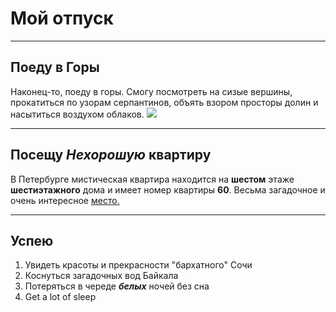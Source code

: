# Мой отпуск

---
## Поеду в **Горы**
Наконец-то, поеду в горы. Смогу посмотреть на сизые вершины, прокатиться по узорам серпантинов, объять взором просторы долин и насытиться воздухом облаков.
![](paanayarvi_seid.jpg)

---
## Посещу **_Нехорошую_ квартиру**
В Петербурге мистическая квартира находится на **шестом** этаже **шестиэтажного** дома и имеет номер квартиры **60**. Весьма загадочное и очень интересное [место.](https://yandex.ru/maps/-/CCUJZIcN1A)

---
## Успею
1. Увидеть красоты и прекрасности "бархатного" Сочи
2. Коснуться загадочных вод Байкала
3. Потеряться в череде **_белых_** ночей без сна
4. Get a lot of sleep
